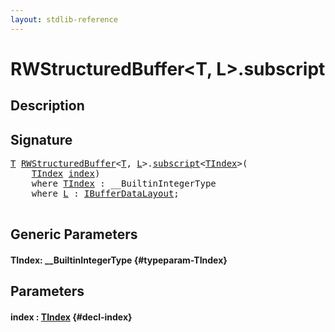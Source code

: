 ```yaml
---
layout: stdlib-reference
---
```


# RWStructuredBuffer\<T, L\>\.subscript

## Description





## Signature 

<pre>
<a href="/stdlib-reference/types/RWStructuredBuffer/index#typeparam-T" class="code_type">T</a> <a href="/stdlib-reference/types/RWStructuredBuffer/index" class="code_type">RWStructuredBuffer</a>&lt;<a href="/stdlib-reference/types/RWStructuredBuffer/index#typeparam-T" class="code_type">T</a>, <a href="/stdlib-reference/types/RWStructuredBuffer/index#typeparam-L" class="code_type">L</a>&gt;.<a href="/stdlib-reference/types/RWStructuredBuffer/subscript">subscript</a>&lt;<a href="/stdlib-reference/types/RWStructuredBuffer/subscript#typeparam-TIndex" class="code_type">TIndex</a>&gt;(
    <a href="/stdlib-reference/types/RWStructuredBuffer/subscript#typeparam-TIndex" class="code_type">TIndex</a> <a href="/stdlib-reference/types/RWStructuredBuffer/subscript#decl-index" class="code_param">index</a>)
    <span class='code_keyword'>where</span> <a href="/stdlib-reference/types/RWStructuredBuffer/subscript#typeparam-TIndex" class="code_type">TIndex</a> : __BuiltinIntegerType
    <span class='code_keyword'>where</span> <a href="/stdlib-reference/types/RWStructuredBuffer/index#typeparam-L" class="code_type">L</a> : <a href="/stdlib-reference/interfaces/IBufferDataLayout/index" class="code_type">IBufferDataLayout</a>;

</pre>

## Generic Parameters

#### TIndex: \_\_BuiltinIntegerType {#typeparam-TIndex}

## Parameters

#### index  : [TIndex](/stdlib-reference/types/RWStructuredBuffer/subscript#typeparam-TIndex) {#decl-index}

